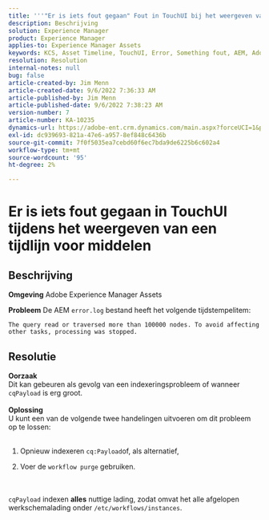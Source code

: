 ```yaml
---
title: '''"Er is iets fout gegaan" Fout in TouchUI bij het weergeven van een tijdlijn voor middelen."'
description: Beschrijving
solution: Experience Manager
product: Experience Manager
applies-to: Experience Manager Assets
keywords: KCS, Asset Timeline, TouchUI, Error, Something fout, AEM, Adobe Experience Manager, 6.3
resolution: Resolution
internal-notes: null
bug: false
article-created-by: Jim Menn
article-created-date: 9/6/2022 7:36:33 AM
article-published-by: Jim Menn
article-published-date: 9/6/2022 7:38:23 AM
version-number: 7
article-number: KA-10235
dynamics-url: https://adobe-ent.crm.dynamics.com/main.aspx?forceUCI=1&pagetype=entityrecord&etn=knowledgearticle&id=8dbc5d9e-b62d-ed11-9db1-0022480866ad
exl-id: dc939693-821a-47e6-a957-8ef848c6436b
source-git-commit: 7f0f5035ea7cebd60f6ec7bda9de6225b6c602a4
workflow-type: tm+mt
source-wordcount: '95'
ht-degree: 2%

---
```


# Er is iets fout gegaan in TouchUI tijdens het weergeven van een tijdlijn voor middelen

## Beschrijving


<b>Omgeving</b>
Adobe Experience Manager Assets

<b>Probleem</b>
De AEM `error.log` bestand heeft het volgende tijdstempelitem:


```
The query read or traversed more than 100000 nodes. To avoid affecting other tasks, processing was stopped.
```



## Resolutie

<b>Oorzaak</b><br>Dit kan gebeuren als gevolg van een indexeringsprobleem of wanneer `cqPayload` is erg groot. <br> <br><b>Oplossing</b><br>U kunt een van de volgende twee handelingen uitvoeren om dit probleem op te lossen: <br> <br>
1. Opnieuw indexeren `cq:Payload`of, als alternatief,


2. Voer de `workflow purge` gebruiken.

<br> <br>`cqPayload` indexen <b>alles</b> nuttige lading, zodat omvat het alle afgelopen werkschemalading onder `/etc/workflows/instances`.
